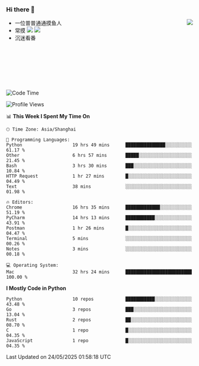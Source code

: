 ### Hi there 👋


<a href="https://github.com/yanlc39">
  <img align="right" src="https://github-readme-stats.vercel.app/api?username=yanlc39&show_icons=true&hide_border=true&icon_color=586069&title_color=a0a9af">
</a>

- 一位普普通通摸鱼人
- 常摸 ![](https://img.shields.io/badge/-Python-3e74a2?style=flat-square&logo=Python&logoColor=fff) ![](https://img.shields.io/badge/-C%2B%2B-brightgreen?style=flat-square)
- 沉迷看番



<br><br><br><br><br><br>


<!--START_SECTION:waka-->
![Code Time](http://img.shields.io/badge/Code%20Time-1%2C218%20hrs%2011%20mins-blue)

![Profile Views](http://img.shields.io/badge/Profile%20Views-7-blue)

📊 **This Week I Spent My Time On** 

```text
🕑︎ Time Zone: Asia/Shanghai

💬 Programming Languages: 
Python                   19 hrs 49 mins      ███████████████░░░░░░░░░░   61.17 % 
Other                    6 hrs 57 mins       █████░░░░░░░░░░░░░░░░░░░░   21.45 % 
Bash                     3 hrs 30 mins       ███░░░░░░░░░░░░░░░░░░░░░░   10.84 % 
HTTP Request             1 hr 27 mins        █░░░░░░░░░░░░░░░░░░░░░░░░   04.49 % 
Text                     38 mins             ░░░░░░░░░░░░░░░░░░░░░░░░░   01.98 % 

🔥 Editors: 
Chrome                   16 hrs 35 mins      █████████████░░░░░░░░░░░░   51.19 % 
PyCharm                  14 hrs 13 mins      ███████████░░░░░░░░░░░░░░   43.91 % 
Postman                  1 hr 26 mins        █░░░░░░░░░░░░░░░░░░░░░░░░   04.47 % 
Terminal                 5 mins              ░░░░░░░░░░░░░░░░░░░░░░░░░   00.26 % 
Notes                    3 mins              ░░░░░░░░░░░░░░░░░░░░░░░░░   00.18 % 

💻 Operating System: 
Mac                      32 hrs 24 mins      █████████████████████████   100.00 % 
```

**I Mostly Code in Python** 

```text
Python                   10 repos            ███████████░░░░░░░░░░░░░░   43.48 % 
Go                       3 repos             ███░░░░░░░░░░░░░░░░░░░░░░   13.04 % 
Rust                     2 repos             ██░░░░░░░░░░░░░░░░░░░░░░░   08.70 % 
C                        1 repo              █░░░░░░░░░░░░░░░░░░░░░░░░   04.35 % 
JavaScript               1 repo              █░░░░░░░░░░░░░░░░░░░░░░░░   04.35 % 
```




 Last Updated on 24/05/2025 01:58:18 UTC
<!--END_SECTION:waka-->
